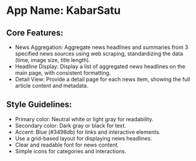 # **App Name**: KabarSatu

## Core Features:

- News Aggregation: Aggregate news headlines and summaries from 3 specified news sources using web scraping, standardizing the data (time, image size, title length).
- Headline Display: Display a list of aggregated news headlines on the main page, with consistent formatting.
- Detail View: Provide a detail page for each news item, showing the full article content and metadata.

## Style Guidelines:

- Primary color: Neutral white or light gray for readability.
- Secondary color: Dark gray or black for text.
- Accent: Blue (#3498db) for links and interactive elements.
- Use a grid-based layout for displaying news headlines.
- Clear and readable font for news content.
- Simple icons for categories and interactions.